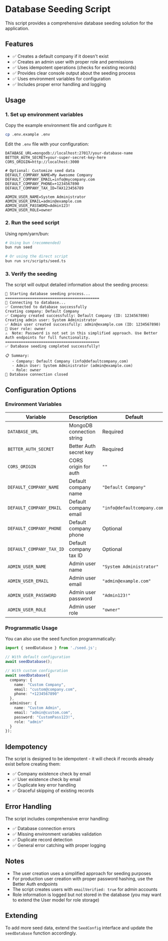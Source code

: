# Database Seeding Script

This script provides a comprehensive database seeding solution for the application.

## Features

- ✅ Creates a default company if it doesn't exist
- ✅ Creates an admin user with proper role and permissions
- ✅ Uses idempotent operations (checks for existing records)
- ✅ Provides clear console output about the seeding process
- ✅ Uses environment variables for configuration
- ✅ Includes proper error handling and logging

## Usage

### 1. Set up environment variables

Copy the example environment file and configure it:

```bash
cp .env.example .env
```

Edit the `.env` file with your configuration:

```env
DATABASE_URL=mongodb://localhost:27017/your-database-name
BETTER_AUTH_SECRET=your-super-secret-key-here
CORS_ORIGIN=http://localhost:3000

# Optional: Customize seed data
DEFAULT_COMPANY_NAME=My Awesome Company
DEFAULT_COMPANY_EMAIL=info@mycompany.com
DEFAULT_COMPANY_PHONE=+1234567890
DEFAULT_COMPANY_TAX_ID=TAX123456789

ADMIN_USER_NAME=System Administrator
ADMIN_USER_EMAIL=admin@example.com
ADMIN_USER_PASSWORD=Admin123!
ADMIN_USER_ROLE=owner
```

### 2. Run the seed script

Using npm/yarn/bun:

```bash
# Using bun (recommended)
bun run seed

# Or using the direct script
bun run src/scripts/seed.ts
```

### 3. Verify the seeding

The script will output detailed information about the seeding process:

```
🚀 Starting database seeding process...
==========================================
🔗 Connecting to database...
✅ Connected to database successfully
Creating company: Default Company
✅ Company created successfully: Default Company (ID: 1234567890)
Creating admin user: System Administrator
✅ Admin user created successfully: admin@example.com (ID: 1234567890)
📝 User role: owner
⚠️  Note: Password is not set in this simplified approach. Use Better Auth endpoints for full functionality.
==========================================
✅ Database seeding completed successfully!

📋 Summary:
   - Company: Default Company (info@defaultcompany.com)
   - Admin User: System Administrator (admin@example.com)
   - Role: owner
🔌 Database connection closed
```

## Configuration Options

### Environment Variables

| Variable | Description | Default |
|----------|-------------|---------|
| `DATABASE_URL` | MongoDB connection string | Required |
| `BETTER_AUTH_SECRET` | Better Auth secret key | Required |
| `CORS_ORIGIN` | CORS origin for auth | `""` |
| `DEFAULT_COMPANY_NAME` | Default company name | `"Default Company"` |
| `DEFAULT_COMPANY_EMAIL` | Default company email | `"info@defaultcompany.com"` |
| `DEFAULT_COMPANY_PHONE` | Default company phone | Optional |
| `DEFAULT_COMPANY_TAX_ID` | Default company tax ID | Optional |
| `ADMIN_USER_NAME` | Admin user name | `"System Administrator"` |
| `ADMIN_USER_EMAIL` | Admin user email | `"admin@example.com"` |
| `ADMIN_USER_PASSWORD` | Admin user password | `"Admin123!"` |
| `ADMIN_USER_ROLE` | Admin user role | `"owner"` |

### Programmatic Usage

You can also use the seed function programmatically:

```typescript
import { seedDatabase } from './seed.js';

// With default configuration
await seedDatabase();

// With custom configuration
await seedDatabase({
  company: {
    name: "Custom Company",
    email: "custom@company.com",
    phone: "+1234567890"
  },
  adminUser: {
    name: "Custom Admin",
    email: "admin@custom.com",
    password: "CustomPass123!",
    role: "admin"
  }
});
```

## Idempotency

The script is designed to be idempotent - it will check if records already exist before creating them:

- ✅ Company existence check by email
- ✅ User existence check by email
- ✅ Duplicate key error handling
- ✅ Graceful skipping of existing records

## Error Handling

The script includes comprehensive error handling:

- ✅ Database connection errors
- ✅ Missing environment variables validation
- ✅ Duplicate record detection
- ✅ General error catching with proper logging

## Notes

- The user creation uses a simplified approach for seeding purposes
- For production user creation with proper password hashing, use the Better Auth endpoints
- The script creates users with `emailVerified: true` for admin accounts
- Role information is logged but not stored in the database (you may want to extend the User model for role storage)

## Extending

To add more seed data, extend the `SeedConfig` interface and update the `seedDatabase` function accordingly.